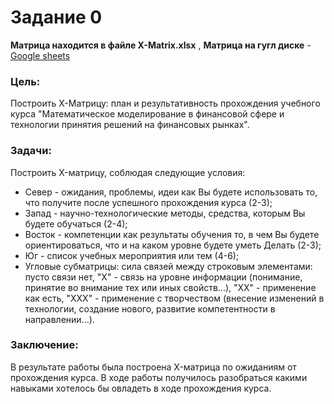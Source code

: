 # Задание 0 
**Матрица находится в файле X-Matrix.xlsx** ,
**Матрица на гугл диске** - [Google sheets](https://docs.google.com/spreadsheets/d/1ZGQmSy1kTl4EOLnHBcyetVEw9B5OUvyL/edit?usp=sharing&ouid=115741536613049067555&rtpof=true&sd=true)
### Цель: 

Построить Х-Матрицу: план и результативность прохождения учебного курса
"Математическое моделирование в финансовой сфере и технологии принятия
решений на финансовых рынках".

### Задачи: 
Построить X-матрицу, соблюдая следующие условия: 
* Север - ожидания, проблемы, идеи как Вы будете использовать то, что получите после успешного прохождения курса (2-3);
* Запад - научно-технологические методы, средства, которым Вы будете обучаться (2-4);
* Восток - компетенции как результаты обучения то, в чем Вы будете ориентироваться, что и на каком уровне будете уметь Делать (2-3);
* Юг - список учебных мероприятия или тем (4-6);
* Угловые субматрицы: сила связей между строковым элементами: пусто связи нет, "Х" - связь на уровне информации (понимание, принятие во внимание тех или иных свойств...), "ХХ" - применение как есть, "ХХХ" - применение с творчеством (внесение изменений в технологии, создание нового, развитие компетентности в направлении...). 

### Заключение:
В результате работы была построена X-матрица по ожиданиям от прохождения курса. В ходе работы получилось разобраться какими навыками хотелось бы овладеть в ходе прохождения курса.
